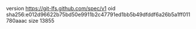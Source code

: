 version https://git-lfs.github.com/spec/v1
oid sha256:e012d96622b75bd50e9911b2c47791ed1bb5b49dfddf6a26b5a1ff011780aaac
size 13855
